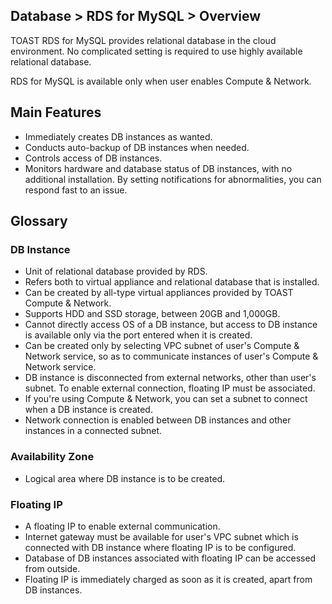 ## Database > RDS for MySQL > Overview

TOAST RDS for MySQL provides relational database in the cloud environment. 
No complicated setting is required to use highly available relational database. 

RDS for MySQL is available only when user enables Compute & Network. 

## Main Features 

* Immediately creates DB instances as wanted. 
* Conducts auto-backup of DB instances when needed. 
* Controls access of DB instances. 
* Monitors hardware and database status of DB instances, with no additional installation. By setting notifications for abnormalities, you can respond fast to an issue.

## Glossary 

### DB Instance 

* Unit of relational database provided by RDS. 
* Refers both to virtual appliance and relational database that is installed. 
* Can be created by all-type virtual appliances provided by TOAST Compute & Network. 
* Supports HDD and SSD storage, between 20GB and 1,000GB.
* Cannot directly access OS of a DB instance, but access to DB instance is available only via the port entered when it is created.  
* Can be created only by selecting VPC subnet of user's Compute & Network service, so as to communicate instances of user's Compute & Network service.  
* DB instance is disconnected from external networks, other than user's subnet. To enable external connection, floating IP must be associated. 
* If you're using Compute & Network, you can set a subnet to connect when a DB instance is created.   
* Network connection is enabled between DB instances and other instances in a connected subnet. 

### Availability Zone

* Logical area where DB instance is to be created. 

### Floating IP 

* A floating IP to enable external communication. 
* Internet gateway must be available for user's VPC subnet which is connected with DB instance where floating IP is to be configured. 
* Database of DB instances associated with floating IP can be accessed from outside.
* Floating IP is immediately charged as soon as it is created, apart from DB instances.  
